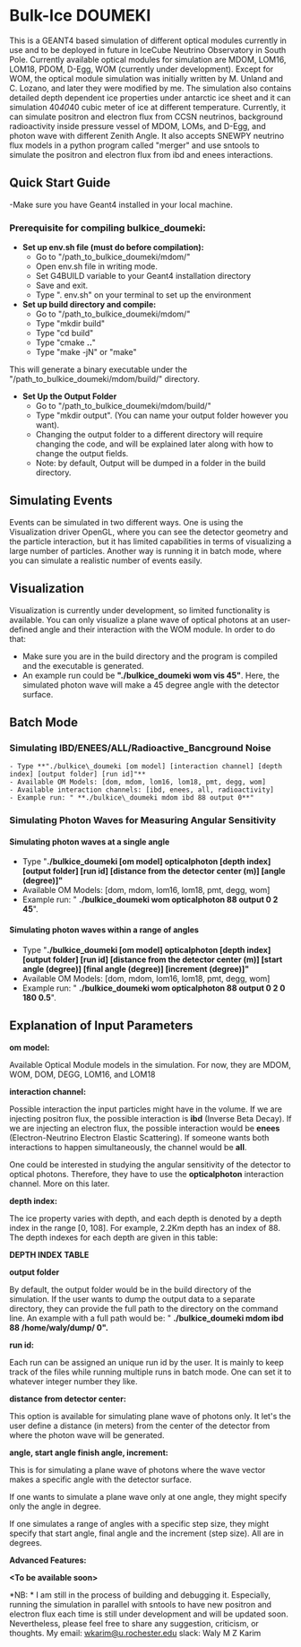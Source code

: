 # Bulk-Ice DOUMEKI

This is a GEANT4 based simulation of different optical modules currently in use and to be deployed in future in IceCube Neutrino Observatory in South Pole. Currently available optical modules for simulation are MDOM, LOM16, LOM18, PDOM, D-Egg, WOM (currently under development). Except for WOM, the optical module simulation was initially written by M. Unland and C. Lozano, and later they were modified by me. The simulation also contains detailed depth dependent ice properties under antarctic ice sheet and it can simulation 40*40*40 cubic meter of ice at different temperature. Currently, it can simulate positron and electron flux from CCSN neutrinos, background radioactivity inside pressure vessel of MDOM, LOMs, and D-Egg, and photon wave with different Zenith Angle. It also accepts SNEWPY neutrino flux models in a python program called "merger" and use sntools to simulate the positron and electron flux from ibd and enees interactions. 


## Quick Start Guide

-Make sure you have Geant4 installed in your local machine.  

### Prerequisite for compiling bulkice\_doumeki: 

- **Set up env.sh file (must do before compilation):**
  - Go to "/path\_to\_bulkice\_doumeki/mdom/"
  - Open env.sh file in writing mode.
  - Set G4BUILD variable to your Geant4 installation directory
  - Save and exit.
  - Type ". env.sh" on your terminal to set up the environment
- **Set up build directory and compile:**
  - Go to "/path\_to\_bulkice\_doumeki/mdom/"
  - Type "mkdir build"
  - Type "cd build"
  - Type "cmake **..**"
  - Type "make -jN" or "make"

This will generate a binary executable under the "/path\_to\_bulkice\_doumeki/mdom/build/" directory.

- **Set Up the Output Folder**
  - Go to "/path\_to\_bulkice\_doumeki/mdom/build/"
  - Type "mkdir output". (You can name your output folder however you want).
  - Changing the output folder to a different directory will require changing the code, and will be explained later along with how to change the output fields.
  - Note: by default, Output will be dumped in a folder in the build directory.

## Simulating Events

Events can be simulated in two different ways. One is using the Visualization driver OpenGL, where you can see the detector geometry and the particle interaction, but it has limited capabilities in terms of visualizing a large number of particles. Another way is running it in batch mode, where you can simulate a realistic number of events easily.

## Visualization

Visualization is currently under development, so limited functionality is available. You can only visualize a plane wave of optical photons at an user-defined angle and their interaction with the WOM module. In order to do that:

- Make sure you are in the build directory and the program is compiled and the executable is generated.
- An example run could be **"./bulkice\_doumeki wom vis 45"**. Here, the simulated photon wave will make a 45 degree angle with the detector surface.

## Batch Mode

### Simulating IBD/ENEES/ALL/Radioactive\_Bancground Noise
    - Type **"./bulkice\_doumeki [om model] [interaction channel] [depth index] [output folder] [run id]"**
    - Available OM Models: [dom, mdom, lom16, lom18, pmt, degg, wom]
    - Available interaction channels: [ibd, enees, all, radioactivity]
    - Example run: " **./bulkice\_doumeki mdom ibd 88 output 0**"

### Simulating Photon Waves for Measuring Angular Sensitivity

#### Simulating photon waves at a single angle

  - Type "**./bulkice\_doumeki [om model] opticalphoton [depth index] [output folder] [run id] [distance from the detector center (m)] [angle (degree)]"**
  - Available OM Models: [dom, mdom, lom16, lom18, pmt, degg, wom]
  - Example run: " **./bulkice\_doumeki wom opticalphoton 88 output 0 2 45**".

#### Simulating photon waves within a range of angles

  - Type "**./bulkice\_doumeki [om model] opticalphoton [depth index] [output folder] [run id] [distance from the detector center (m)] [start angle (degree)] [final angle (degree)] [increment (degree)]"**
  - Available OM Models: [dom, mdom, lom16, lom18, pmt, degg, wom]
  - Example run: " **./bulkice\_doumeki wom opticalphoton 88 output 0 2 0 180 0.5**".

## Explanation of Input Parameters

**om model:**

Available Optical Module models in the simulation. For now, they are MDOM, WOM, DOM, DEGG, LOM16, and LOM18

**interaction channel:**

Possible interaction the input particles might have in the volume. If we are injecting positron flux, the possible interaction is **ibd** (Inverse Beta Decay). If we are injecting an electron flux, the possible interaction would be **enees** (Electron-Neutrino Electron Elastic Scattering). If someone wants both interactions to happen simultaneously, the channel would be **all**.

One could be interested in studying the angular sensitivity of the detector to optical photons. Therefore, they have to use the **opticalphoton** interaction channel. More on this later.

**depth index:**

The ice property varies with depth, and each depth is denoted by a depth index in the range [0, 108]. For example, 2.2Km depth has an index of 88. The depth indexes for each depth are given in this table:

**DEPTH INDEX TABLE**

**output folder**

By default, the output folder would be in the build directory of the simulation. If the user wants to dump the output data to a separate directory, they can provide the full path to the directory on the command line. An example with a full path would be: " **./bulkice\_doumeki mdom ibd 88 /home/waly/dump/ 0".**

**run id:**

Each run can be assigned an unique run id by the user. It is mainly to keep track of the files while running multiple runs in batch mode. One can set it to whatever integer number they like.

**distance from detector center:**

This option is available for simulating plane wave of photons only. It let's the user define a distance (in meters) from the center of the detector from where the photon wave will be generated.

**angle, start angle finish angle, increment:**

This is for simulating a plane wave of photons where the wave vector makes a specific angle with the detector surface.

If one wants to simulate a plane wave only at one angle, they might specify only the angle in degree.

If one simulates a range of angles with a specific step size, they might specify that start angle, final angle and the increment (step size). All are in degrees.

**Advanced Features:**

**\<To be available soon\>**


*NB: * I am still in the process of building and debugging it. Especially, running the simulation in parallel with sntools to have new positron and electron flux each time is still under development and will be updated soon. Nevertheless, please feel free to share any suggestion, criticism, or thoughts. My email: wkarim@u.rochester.edu slack: Waly M Z Karim  
